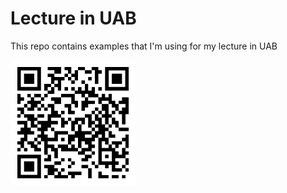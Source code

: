 # Lecture in UAB

This repo contains examples that I'm using for my lecture in UAB

<img src="https://github.com/xiaoyuanyangxu/uab_lecture/blob/main/statics/git_qr.png" width="200" height="200">

